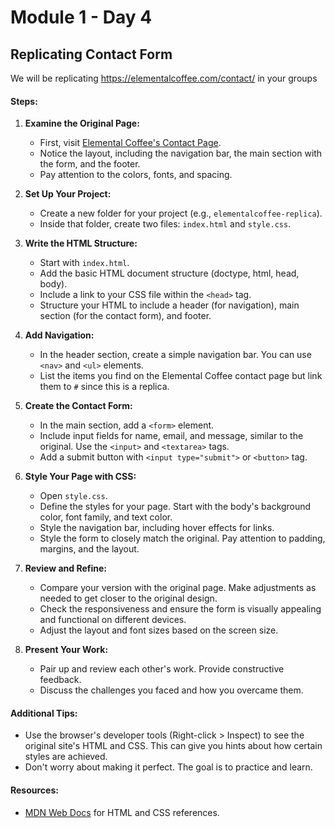 # Module 1 - Day 4

## Replicating Contact Form

We will be replicating https://elementalcoffee.com/contact/ in your groups

#### Steps:

1. **Examine the Original Page:**
   - First, visit [Elemental Coffee's Contact Page](https://elementalcoffee.com/contact/).
   - Notice the layout, including the navigation bar, the main section with the form, and the footer.
   - Pay attention to the colors, fonts, and spacing.

2. **Set Up Your Project:**
   - Create a new folder for your project (e.g., `elementalcoffee-replica`).
   - Inside that folder, create two files: `index.html` and `style.css`.

3. **Write the HTML Structure:**
   - Start with `index.html`.
   - Add the basic HTML document structure (doctype, html, head, body).
   - Include a link to your CSS file within the `<head>` tag.
   - Structure your HTML to include a header (for navigation), main section (for the contact form), and footer.

4. **Add Navigation:**
   - In the header section, create a simple navigation bar. You can use `<nav>` and `<ul>` elements.
   - List the items you find on the Elemental Coffee contact page but link them to `#` since this is a replica.

5. **Create the Contact Form:**
   - In the main section, add a `<form>` element.
   - Include input fields for name, email, and message, similar to the original. Use the `<input>` and `<textarea>` tags.
   - Add a submit button with `<input type="submit">` or `<button>` tag.

6. **Style Your Page with CSS:**
   - Open `style.css`.
   - Define the styles for your page. Start with the body's background color, font family, and text color.
   - Style the navigation bar, including hover effects for links.
   - Style the form to closely match the original. Pay attention to padding, margins, and the layout.

7. **Review and Refine:**
   - Compare your version with the original page. Make adjustments as needed to get closer to the original design.
   - Check the responsiveness and ensure the form is visually appealing and functional on different devices.
   - Adjust the layout and font sizes based on the screen size.

8. **Present Your Work:**
   - Pair up and review each other's work. Provide constructive feedback.
   - Discuss the challenges you faced and how you overcame them.

#### Additional Tips:
- Use the browser's developer tools (Right-click > Inspect) to see the original site's HTML and CSS. This can give you hints about how certain styles are achieved.
- Don't worry about making it perfect. The goal is to practice and learn.

#### Resources:
- [MDN Web Docs](https://developer.mozilla.org/en-US/docs/Web/CSS) for HTML and CSS references.
